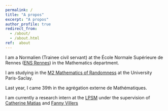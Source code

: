 ```yaml
---
permalink: /
title: "A propos"
excerpt: "A propos"
author_profile: true
redirect_from: 
  - /about/
  - /about.html
ref:  about
---
```


I am a Normalien (Trainee civil servant) at the École Normale Supérieure de Rennes ([ENS Rennes](http://www.ens-rennes.fr)) in the Mathematics department. 

I am studying in the [M2 Mathematics of Randomness](https://www.universite-paris-saclay.fr/formation/master/mathematiques-et-applications/m2-mathematiques-de-laleatoire) at the University Paris-Saclay.

Last year, I came 39th in the agrégation externe de Mathématiques.

I am currently a research intern at the [LPSM](https://www.lpsm.paris) under the supervision of [Catherine Matias](http://cmatias.perso.math.cnrs.fr) and [Fanny Villers](https://perso.lpsm.paris/~villers/)

